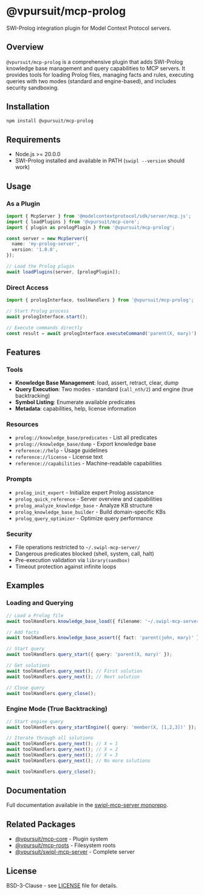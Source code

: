 # @vpursuit/mcp-prolog

SWI-Prolog integration plugin for Model Context Protocol servers.

## Overview

`@vpursuit/mcp-prolog` is a comprehensive plugin that adds SWI-Prolog knowledge base management and query capabilities to MCP servers. It provides tools for loading Prolog files, managing facts and rules, executing queries with two modes (standard and engine-based), and includes security sandboxing.

## Installation

```bash
npm install @vpursuit/mcp-prolog
```

## Requirements

- Node.js >= 20.0.0
- SWI-Prolog installed and available in PATH (`swipl --version` should work)

## Usage

### As a Plugin

```typescript
import { McpServer } from '@modelcontextprotocol/sdk/server/mcp.js';
import { loadPlugins } from '@vpursuit/mcp-core';
import { plugin as prologPlugin } from '@vpursuit/mcp-prolog';

const server = new McpServer({
  name: 'my-prolog-server',
  version: '1.0.0',
});

// Load the Prolog plugin
await loadPlugins(server, [prologPlugin]);
```

### Direct Access

```typescript
import { prologInterface, toolHandlers } from '@vpursuit/mcp-prolog';

// Start Prolog process
await prologInterface.start();

// Execute commands directly
const result = await prologInterface.executeCommand('parent(X, mary)');
```

## Features

### Tools

- **Knowledge Base Management**: load, assert, retract, clear, dump
- **Query Execution**: Two modes - standard (`call_nth/2`) and engine (true backtracking)
- **Symbol Listing**: Enumerate available predicates
- **Metadata**: capabilities, help, license information

### Resources

- `prolog://knowledge_base/predicates` - List all predicates
- `prolog://knowledge_base/dump` - Export knowledge base
- `reference://help` - Usage guidelines
- `reference://license` - License text
- `reference://capabilities` - Machine-readable capabilities

### Prompts

- `prolog_init_expert` - Initialize expert Prolog assistance
- `prolog_quick_reference` - Server overview and capabilities
- `prolog_analyze_knowledge_base` - Analyze KB structure
- `prolog_knowledge_base_builder` - Build domain-specific KBs
- `prolog_query_optimizer` - Optimize query performance

### Security

- File operations restricted to `~/.swipl-mcp-server/`
- Dangerous predicates blocked (shell, system, call, halt)
- Pre-execution validation via `library(sandbox)`
- Timeout protection against infinite loops

## Examples

### Loading and Querying

```typescript
// Load a Prolog file
await toolHandlers.knowledge_base_load({ filename: '~/.swipl-mcp-server/family.pl' });

// Add facts
await toolHandlers.knowledge_base_assert({ fact: 'parent(john, mary)' });

// Start query
await toolHandlers.query_start({ query: 'parent(X, mary)' });

// Get solutions
await toolHandlers.query_next(); // First solution
await toolHandlers.query_next(); // Next solution

// Close query
await toolHandlers.query_close();
```

### Engine Mode (True Backtracking)

```typescript
// Start engine query
await toolHandlers.query_startEngine({ query: 'member(X, [1,2,3])' });

// Iterate through all solutions
await toolHandlers.query_next(); // X = 1
await toolHandlers.query_next(); // X = 2
await toolHandlers.query_next(); // X = 3
await toolHandlers.query_next(); // No more solutions

await toolHandlers.query_close();
```

## Documentation

Full documentation available in the [swipl-mcp-server monorepo](https://github.com/vpursuit/swipl-mcp-server).

## Related Packages

- [@vpursuit/mcp-core](https://npmjs.com/package/@vpursuit/mcp-core) - Plugin system
- [@vpursuit/mcp-roots](https://npmjs.com/package/@vpursuit/mcp-roots) - Filesystem roots
- [@vpursuit/swipl-mcp-server](https://npmjs.com/package/@vpursuit/swipl-mcp-server) - Complete server

## License

BSD-3-Clause - see [LICENSE](./LICENSE) file for details.
